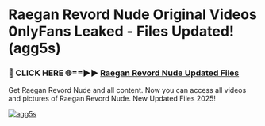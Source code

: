 # Raegan Revord Nude Original Videos 0nlyFans Leaked - Files Updated! (agg5s)

<h3>🔴 CLICK HERE 🌐==►► <a href="https://tinyurl.com/5h6xmrr3" rel="nofollow">Raegan Revord Nude Updated Files</a></h3>

Get Raegan Revord Nude and all content. Now you can access all videos and pictures of Raegan Revord Nude. New Updated Files 2025!

[![agg5s](https://i.imgur.com/KVD873Z.gif)](https://tinyurl.com/5h6xmrr3)
